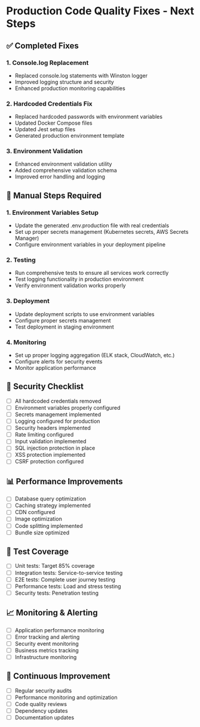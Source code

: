 
# Production Code Quality Fixes - Next Steps

## ✅ Completed Fixes

### 1. Console.log Replacement
- Replaced console.log statements with Winston logger
- Improved logging structure and security
- Enhanced production monitoring capabilities

### 2. Hardcoded Credentials Fix
- Replaced hardcoded passwords with environment variables
- Updated Docker Compose files
- Updated Jest setup files
- Generated production environment template

### 3. Environment Validation
- Enhanced environment validation utility
- Added comprehensive validation schema
- Improved error handling and logging

## 🔧 Manual Steps Required

### 1. Environment Variables Setup
- Update the generated .env.production file with real credentials
- Set up proper secrets management (Kubernetes secrets, AWS Secrets Manager)
- Configure environment variables in your deployment pipeline

### 2. Testing
- Run comprehensive tests to ensure all services work correctly
- Test logging functionality in production environment
- Verify environment validation works properly

### 3. Deployment
- Update deployment scripts to use environment variables
- Configure proper secrets management
- Test deployment in staging environment

### 4. Monitoring
- Set up proper logging aggregation (ELK stack, CloudWatch, etc.)
- Configure alerts for security events
- Monitor application performance

## 🚨 Security Checklist

- [ ] All hardcoded credentials removed
- [ ] Environment variables properly configured
- [ ] Secrets management implemented
- [ ] Logging configured for production
- [ ] Security headers implemented
- [ ] Rate limiting configured
- [ ] Input validation implemented
- [ ] SQL injection protection in place
- [ ] XSS protection implemented
- [ ] CSRF protection configured

## 📊 Performance Improvements

- [ ] Database query optimization
- [ ] Caching strategy implemented
- [ ] CDN configured
- [ ] Image optimization
- [ ] Code splitting implemented
- [ ] Bundle size optimized

## 🧪 Test Coverage

- [ ] Unit tests: Target 85% coverage
- [ ] Integration tests: Service-to-service testing
- [ ] E2E tests: Complete user journey testing
- [ ] Performance tests: Load and stress testing
- [ ] Security tests: Penetration testing

## 📈 Monitoring & Alerting

- [ ] Application performance monitoring
- [ ] Error tracking and alerting
- [ ] Security event monitoring
- [ ] Business metrics tracking
- [ ] Infrastructure monitoring

## 🔄 Continuous Improvement

- [ ] Regular security audits
- [ ] Performance monitoring and optimization
- [ ] Code quality reviews
- [ ] Dependency updates
- [ ] Documentation updates
